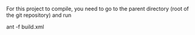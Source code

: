 For this project to compile, you need to go to the parent directory (root of the git repository)
and run

  ant -f build.xml